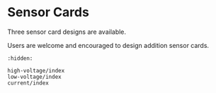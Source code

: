 # Sensor Cards

Three sensor card designs are available.

Users are welcome and encouraged to design addition sensor cards.

```{toctree}
:hidden:

high-voltage/index
low-voltage/index
current/index
```